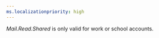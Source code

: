 ```yaml
---
ms.localizationpriority: high
---
```


<!-- markdownlint-disable MD002 MD041 -->

*Mail.Read.Shared* is only valid for work or school accounts.